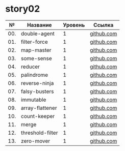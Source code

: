 # story02

| №   | Название         | Уровень | Ссылка                           |
| --- | ---------------- | ------- | -------------------------------- |
| 00. | double-agent     | 1       | [github.com](./double-agent)     |
| 01. | filter-force     | 1       | [github.com](./filter-force)     |
| 02. | map-master       | 1       | [github.com](./map-master)       |
| 03. | some-sense       | 1       | [github.com](./some-sense)       |
| 04. | reducer          | 1       | [github.com](./reducer)          |
| 05. | palindrome       | 1       | [github.com](./palindrome)       |
| 06. | reverse-ninja    | 1       | [github.com](./reverse-ninja)    |
| 07. | falsy-busters    | 1       | [github.com](./falsy-busters)    |
| 08. | immutable        | 1       | [github.com](./immutable)        |
| 09. | array-flattener  | 1       | [github.com](./array-flattener)  |
| 10. | count-keeper     | 1       | [github.com](./count-keeper)     |
| 11. | merge            | 1       | [github.com](./merge)            |
| 12. | threshold-filter | 1       | [github.com](./threshold-filter) |
| 13. | zero-mover       | 1       | [github.com](./zero-mover)       |
